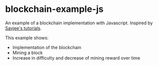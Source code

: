 # blockchain-example-js

An example of a blockchain implementation with Javascript. Inspired by [Savjee's tutorials](https://github.com/SavjeeTutorials/SavjeeCoin).

This example shows:
- Implementation of the blockchain
- Mining a block
- Increase in difficulty and decrease of mining reward over time


